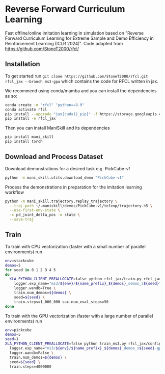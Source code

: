 # Reverse Forward Curriculum Learning

Fast offline/online imitation learning in simulation based on "Reverse Forward Curriculum Learning for Extreme Sample and Demo Efficiency in Reinforcement Learning (ICLR 2024)". Code adapted from https://github.com/StoneT2000/rfcl/

## Installation
To get started run `git clone https://github.com/StoneT2000/rfcl.git rfcl_jax --branch ms3-gpu` which contains the code for RFCL written in jax.

We recommend using conda/mamba and you can install the dependencies as so:

```bash
conda create -n "rfcl" "python==3.9"
conda activate rfcl
pip install --upgrade "jax[cuda12_pip]" -f https://storage.googleapis.com/jax-releases/jax_cuda_releases.html
pip install -e rfcl_jax
```

Then you can install ManiSkill and its dependencies

```bash
pip install mani_skill
pip install torch
```

## Download and Process Dataset

Download demonstrations for a desired task e.g. PickCube-v1
```bash
python -m mani_skill.utils.download_demo "PickCube-v1"
```

Process the demonstrations in preparation for the imitation learning workflow
```bash
python -m mani_skill.trajectory.replay_trajectory \
  --traj-path ~/.maniskill/demos/PickCube-v1/teleop/trajectory.h5 \
  --use-first-env-state \
  -c pd_joint_delta_pos -o state \
  --save-traj
```

## Train

To train with CPU vectorization (faster with a small number of parallel environments) run

```bash
env=stackcube
demos=5
for seed in 0 1 2 3 4 5
do
  XLA_PYTHON_CLIENT_PREALLOCATE=false python rfcl_jax/train.py rfcl_jax/configs/ms3-cpu/sac_ms3_${env}.yml \
    logger.exp_name="ms3/${env}/${name_prefix}_${demos}_demos_s${seed}" \
    logger.wandb=True \
    train.num_demos=${demos} \
    seed=${seed} \
    train.steps=1_000_000 sac.num_eval_steps=50
done
```

To train with the GPU vectorization (faster with a large number of parallel environments) run
```bash
env=pickcube
demos=5
seed=1
XLA_PYTHON_CLIENT_PREALLOCATE=false python train_ms3.py rfcl_jax/configs/ms3-gpu/sac_ms3_${env}.yml \
  logger.exp_name="ms3/${env}/${name_prefix}_${demos}_demos_s${seed}-gpusim" \
  logger.wandb=False \
  train.num_demos=${demos} \
  seed=${seed} \
  train.steps=4000000
```